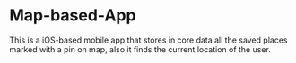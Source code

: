 # Map-based-App
This is a iOS-based mobile app that stores in core data all the saved places marked with a pin on map, also it finds the current location of the user.
